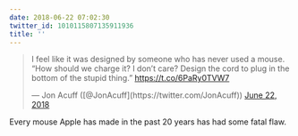 ```yaml
---
date: 2018-06-22 07:02:30
twitter_id: 1010115807135911936
title: ''
---
```


<blockquote class="twitter-tweet"><p lang="en" dir="ltr">I feel like it was designed by someone who has never used a mouse. “How should we charge it? I don’t care? Design the cord to plug in the bottom of the stupid thing.” <a href="https://t.co/6PaRy0TVW7">https://t.co/6PaRy0TVW7</a></p>&mdash; Jon Acuff ([@JonAcuff](https://twitter.com/JonAcuff)) <a href="https://twitter.com/JonAcuff/status/1010008908361093120?ref_src=twsrc%5Etfw">June 22, 2018</a></blockquote>
<script async src="https://platform.twitter.com/widgets.js" charset="utf-8"></script>

Every mouse Apple has made in the past 20 years has had some fatal flaw.
